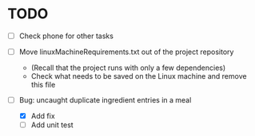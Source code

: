 # TODO

- [ ] Check phone for other tasks

- [ ] Move linuxMachineRequirements.txt out of the project repository
	- (Recall that the project runs with only a few dependencies)
	- Check what needs to be saved on the Linux machine and remove this file

- [ ] Bug: uncaught duplicate ingredient entries in a meal
	- [X] Add fix
	- [ ] Add unit test
